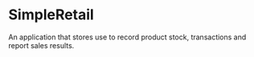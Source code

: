 # SimpleRetail
An application that stores use to record product stock, transactions and report sales results.
